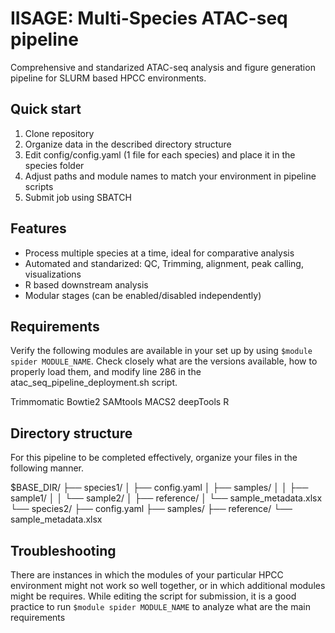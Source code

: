 # IISAGE: Multi-Species ATAC-seq pipeline
Comprehensive and standarized ATAC-seq analysis and figure generation pipeline for SLURM based HPCC environments.

## Quick start
1. Clone repository
2. Organize data in the described directory structure
3. Edit config/config.yaml (1 file for each species) and place it in the species folder
4. Adjust paths and module names to match your environment in pipeline scripts
5. Submit job using SBATCH

## Features
- Process multiple species at a time, ideal for comparative analysis
- Automated and standarized: QC, Trimming, alignment, peak calling, visualizations
- R based downstream analysis
- Modular stages (can be enabled/disabled independently)

## Requirements
Verify the following modules are available in your set up  by using `$module spider MODULE_NAME`. Check closely what are the versions available, how to properly load them, and modify line 286 in the atac_seq_pipeline_deployment.sh script.

Trimmomatic
Bowtie2
SAMtools
MACS2
deepTools
R

## Directory structure

For this pipeline to be completed effectively, organize your files in the following manner.

 $BASE_DIR/
 ├── species1/
 │   ├── config.yaml
 │   ├── samples/
 │   │   ├── sample1/
 │   │   └── sample2/
 │   ├── reference/
 │   └── sample_metadata.xlsx
 └── species2/
     ├── config.yaml
     ├── samples/
     ├── reference/
     └── sample_metadata.xlsx

## Troubleshooting
There are instances in which the modules of your particular HPCC environment might not work so well together, or in which additional modules might be requires. While editing the script for submission, it is a good practice to run `$module spider MODULE_NAME` to analyze what are the main requirements

